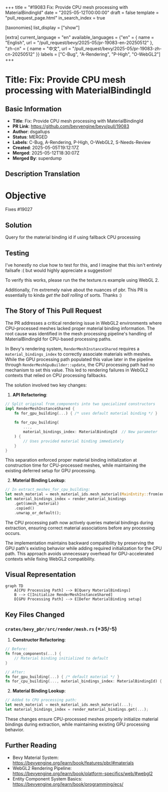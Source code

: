 +++
title = "#19083 Fix: Provide CPU mesh processing with MaterialBindingId"
date = "2025-05-12T00:00:00"
draft = false
template = "pull_request_page.html"
in_search_index = true

[taxonomies]
list_display = ["show"]

[extra]
current_language = "en"
available_languages = {"en" = { name = "English", url = "/pull_request/bevy/2025-05/pr-19083-en-20250512" }, "zh-cn" = { name = "中文", url = "/pull_request/bevy/2025-05/pr-19083-zh-cn-20250512" }}
labels = ["C-Bug", "A-Rendering", "P-High", "O-WebGL2"]
+++

# Title: Fix: Provide CPU mesh processing with MaterialBindingId

## Basic Information
- **Title**: Fix: Provide CPU mesh processing with MaterialBindingId
- **PR Link**: https://github.com/bevyengine/bevy/pull/19083
- **Author**: dsgallups
- **Status**: MERGED
- **Labels**: C-Bug, A-Rendering, P-High, O-WebGL2, S-Needs-Review
- **Created**: 2025-05-05T19:12:17Z
- **Merged**: 2025-05-12T18:30:07Z
- **Merged By**: superdump

## Description Translation
# Objective
Fixes #19027

## Solution
Query for the material binding id if using fallback CPU processing

## Testing
I've honestly no clue how to test for this, and I imagine that this isn't entirely failsafe :( but would highly appreciate a suggestion!

To verify this works, please run the the texture.rs example using WebGL 2.

Additionally, I'm extremely naive about the nuances of pbr. This PR is essentially to kinda *get the ball rolling* of sorts. Thanks :)

## The Story of This Pull Request

The PR addresses a critical rendering issue in WebGL2 environments where CPU-processed meshes lacked proper material binding information. The root cause was identified in the mesh processing pipeline's handling of MaterialBindingId for CPU-based processing paths.

In Bevy's rendering system, `RenderMeshInstanceShared` requires a `material_bindings_index` to correctly associate materials with meshes. While the GPU processing path populated this value later in the pipeline through `RenderMeshGpuBuilder::update`, the CPU processing path had no mechanism to set this value. This led to rendering failures in WebGL2 contexts that relied on CPU processing fallbacks.

The solution involved two key changes:

1. **API Refactoring**:
```rust
// Split original from_components into two specialized constructors
impl RenderMeshInstanceShared {
    fn for_gpu_building(...) { /* uses default material binding */ }
    
    fn for_cpu_building(
        ...,
        material_bindings_index: MaterialBindingId  // New parameter
    ) {
        // Uses provided material binding immediately
    }
}
```
This separation enforced proper material binding initialization at construction time for CPU-processed meshes, while maintaining the existing deferred setup for GPU processing.

2. **Material Binding Lookup**:
```rust
// In extract_meshes_for_cpu_building:
let mesh_material = mesh_material_ids.mesh_material(MainEntity::from(entity));
let material_bindings_index = render_material_bindings
    .get(&mesh_material)
    .copied()
    .unwrap_or_default();
```
The CPU processing path now actively queries material bindings during extraction, ensuring correct material associations before any processing occurs.

The implementation maintains backward compatibility by preserving the GPU path's existing behavior while adding required initialization for the CPU path. This approach avoids unnecessary overhead for GPU-accelerated contexts while fixing WebGL2 compatibility.

## Visual Representation

```mermaid
graph TD
    A[CPU Processing Path] --> B[Query MaterialBindings]
    B --> C[Initialize RenderMeshInstanceShared]
    D[GPU Processing Path] --> E[Defer MaterialBinding setup]
```

## Key Files Changed

### `crates/bevy_pbr/src/render/mesh.rs` (+35/-5)
1. **Constructor Refactoring**:
```rust
// Before:
fn from_components(...) {
    // Material binding initialized to default
}

// After:
fn for_gpu_building(...) { /* default material */ }
fn for_cpu_building(..., material_bindings_index: MaterialBindingId) { /* explicit init */ }
```

2. **Material Binding Lookup**:
```rust
// Added to CPU processing path:
let mesh_material = mesh_material_ids.mesh_material(...);
let material_bindings_index = render_material_bindings.get(...);
```

These changes ensure CPU-processed meshes properly initialize material bindings during extraction, while maintaining existing GPU processing behavior.

## Further Reading
- Bevy Material System: https://bevyengine.org/learn/book/features/pbr/#materials
- WebGL2 Rendering Pipeline: https://bevyengine.org/learn/book/platform-specifics/web/#webgl2
- Entity Component System Basics: https://bevyengine.org/learn/book/programming/ecs/